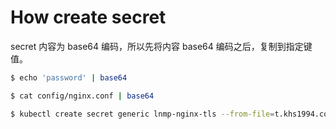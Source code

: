 # How create secret

secret 内容为 base64 编码，所以先将内容 base64 编码之后，复制到指定键值。

```bash
$ echo 'password' | base64

$ cat config/nginx.conf | base64
```

```bash
$ kubectl create secret generic lnmp-nginx-tls --from-file=t.khs1994.com.crt --from-file=t.khs1994.com.key
```
